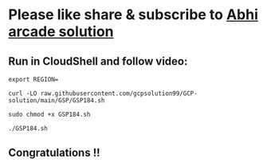# Please like share & subscribe to [Abhi arcade solution](http://www.youtube.com/@Abhi_Arcade_Solution)

## Run in CloudShell and follow video:

```
export REGION=
```
```
curl -LO raw.githubusercontent.com/gcpsolution99/GCP-solution/main/GSP/GSP184.sh

sudo chmod +x GSP184.sh

./GSP184.sh
```

## Congratulations !!
